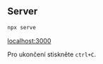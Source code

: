 ## Server

```sh
npx serve
```

[localhost:3000](http://localhost:3000)

Pro ukončení stiskněte `ctrl+C`.
